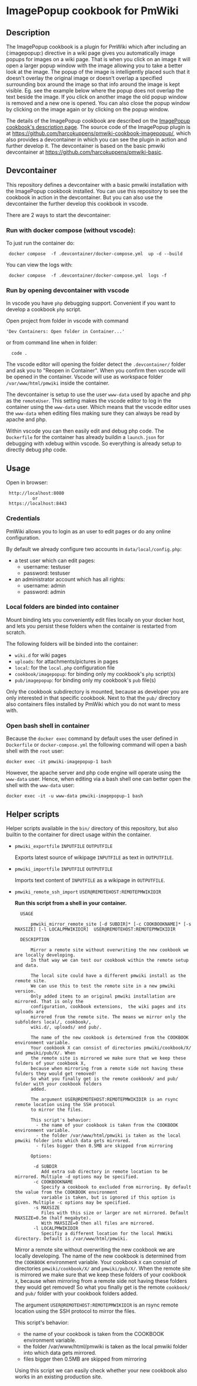 # ImagePopup cookbook for PmWiki 

## Description

The ImagePopup cookbook is a plugin for PmWiki which after including an (:imagepopup:) directive in a wiki page gives you automatically image popups for images on a wiki page. That is when you click on an image it will open a larger popup window with the image allowing you to take a better look at the image. The popup of the image is intelligently placed such that it doesn't overlay the original image or doesn't overlap a specified surrounding box around the image so that info around the image is kept visible. Eg. see the example below where the popup does not overlap the text beside the image. If you click on another image the old popup window is removed and a new one is opened. You can also close the popup window by clicking on the image again or by clicking on the popup window.

The details of the ImagePopup cookbook are described on the [ImagePopup cookbook's description page](https://www.pmwiki.org/wiki/Cookbook/ImagePopup). 
The source code of the ImagePopup plugin is at https://github.com/harcokuppens/pmwiki-cookbook-imagepopup/, which also provides
a devcontainer in which you can see the plugin in action and further develop it. The devcontainer is based on the basic pmwiki devcontainer at https://github.com/harcokuppens/pmwiki-basic.

## Devcontainer

This repository defines a devcontainer with a basic pmwiki installation with the ImagePopup cookbook installed. You can use this repository to see the cookbook in action in the devcontainer. But you can also use the devcontainer the further develop this cookbook in vscode.

There are 2 ways  to start the devcontainer:

### Run with docker compose (without vscode):

To just run the container do:

     docker compose  -f .devcontainer/docker-compose.yml  up -d --build

You can view the logs with:

     docker compose  -f .devcontainer/docker-compose.yml  logs -f

### Run by opening devcontainer with vscode

In vscode you have `php` debugging support. Convenient if you want to develop a
cookbook `php` script.

Open project from folder in vscode with command

    'Dev Containers: Open folder in Container...'

or from command line when in folder:

      code .

The vscode editor will opening the folder detect the `.devcontainer/` folder and ask
you to "Reopen in Container". When you confirm then vscode will be opened in the
container. Vscode will use as workspace folder `/var/www/html/pmwiki` inside the
container.

The devcontainer is setup to use the user `www-data` used by apache and php as the
`remoteUser`. This setting makes the vscode editor to log in the container using the
`www-data` user. Which means that the vscode editor uses the `www-data` when editing
files making sure they can always be read by apache and php.

Within vscode you can then easily edit and debug php code. The `Dockerfile` for the
container has already buildin a `launch.json` for debugging with xdebug within
vscode. So everything is already setup to directly debug php code.

## Usage

Open in browser:

     http://localhost:8080
              or
     https://localhost:8443

### Credentials

PmWiki allows you to login as an user to edit pages or do any online configuration.

By default we already configure two accounts in `data/local/config.php`:

- a test user which can edit pages:
  - username: testuser
  - password: testuser
- an administrator account which has all rights:
  - username: admin
  - password: admin

### Local folders are binded into container

Mount binding lets you conveniently edit files locally on your docker host, and lets
you persist these folders when the container is restarted from scratch.

The following folders will be binded into the container:

- `wiki.d` for wiki pages
- `uploads`: for attachments/pictures in pages
- `local`: for the `local.php` configuration file
- `cookbook/imagepopup`: for binding only my cookbook's `php`
  script(s)
- `pub/imagepopup`: for binding only my cookbook's `pub` file(s)

Only the cookbook subdirectory is mounted, because as developer you are only
interested in that specific cookbook. Next to that the `pub/` directory also
containers files installed by PmWiki which you do not want to mess with.

### Open bash shell in container

Because the `docker exec` command by default uses the user defined in `Dockerfile` or
`docker-compose.yml` the following command will open a bash shell with the `root`
user:

    docker exec -it pmwiki-imagepopup-1 bash

However, the apache server and php code engine will operate using the `www-data`
user. Hence, when editing via a bash shell one can better open the shell with the
`www-data` user:

    docker exec -it -u www-data pmwiki-imagepopup-1 bash



## Helper scripts

Helper scripts available in the `bin/` directory of this repository, but also builtin
to the container for direct usage within the container.

- `pmwiki_exportfile` `INPUTFILE` `OUTPUTFILE`

  Exports latest source of wikipage `INPUTFILE` as text in `OUTPUTFILE`.

- `pmwiki_importfile` `INPUTFILE` `OUTPUTFILE`

  Imports text content of `INPUTFILE` as a wikipage in `OUTPUTFILE`.

- `pmwiki_remote_ssh_import` `USER@REMOTEHOST:REMOTEPMWIKIDIR`

  **Run this script from a shell in your container.**


        USAGE 

            pmwiki_mirror_remote_site [-d SUBDIR]* [-c COOKBOOKNAME]* [-s MAXSIZE] [-l LOCALPMWIKIDIR]  USER@REMOTEHOST:REMOTEPMWIKIDIR 

        DESCRIPTION

            Mirror a remote site without overwriting the new cookbook we are locally developing.
            In that way we can test our cookbook within the remote setup and data.

            The local site could have a different pmwiki install as the remote site.
            We can use this to test the remote site in a new pmwiki version.
            Only added items to an original pmwiki installation are mirrored. That is only the 
            configuration, cookbook extensions,  the wiki pages and its uploads are
            mirrored from the remote site. The means we mirror only the subfolders local/, cookbook/,
            wiki.d/, uploads/ and pub/.

            The name of the new cookbook is determined from the COOKBOOK environment variable.
            Your cookbook X can consist of directories pmwiki/cookbook/X/ and pmwiki/pub/X/. When
            the remote site is mirrored we make sure that we keep these folders of your cookbook X,
            because when mirroring from a remote side not having these folders they would get removed!
            So what you finally get is the remote cookbook/ and pub/ folder with your cookbook folders
            added.

            The argument USER@REMOTEHOST:REMOTEPMWIKIDIR is an rsync remote location using the SSH protocol
            to mirror the files.

            This script's behavior:
              - the name of your cookbook is taken from the COOKBOOK environment variable.
              - the folder /var/www/html/pmwiki is taken as the local pmwiki folder into which data gets mirrored.
              - files bigger then 0.5MB are skipped from mirroring

            Options:
    
             -d SUBDIR
                Add extra sub directory in remote location to be mirrored. Multiple -d options may be specified.
             -c COOKBOOKNAME
                Specify a cookbook to excluded from mirroring. By default the value from the COOKBOOK environment 
                variable is taken, but is ignored if this option is given. Multiple -c options may be specified. 
             -s MAXSIZE 
                Files with this size or larger are not mirrored. Default MAXSIZE=0.5m (half megabyte).
                With MAXSIZE=0 then all files are mirrored.  
             -l LOCALPMWIKIDIR 
                Specifiy a different location for the local PmWiki directory. Default is /var/www/html/pmwiki.
  


  Mirror a remote site without overwriting the new cookbook we are locally
  developing. The name of the new cookbook is determined from the `COOKBOOK`
  environment variable. Your cookbook `X` can consist of directories
  `pmwiki/cookbook/X/` and `pmwiki/pub/X/`. When the remote site is mirrored we make
  sure that we keep these folders of your cookbook `X`, because when mirroring from a
  remote side not having these folders they would get removed! So what you finally
  get is the remote `cookbook/` and `pub/` folder with your cookbook folders added.

  The argument `USER@REMOTEHOST:REMOTEPMWIKIDIR` is an rsync remote location using
  the SSH protocol to mirror the files.

  This script's behavior:

  - the name of your cookbook is taken from the COOKBOOK environment variable.
  - the folder /var/www/html/pmwiki is taken as the local pmwiki folder into which
    data gets mirrored.
  - files bigger then 0.5MB are skipped from mirroring

  Using this script we can easily check whether your new cookbook also works in an
  existing production site.    
